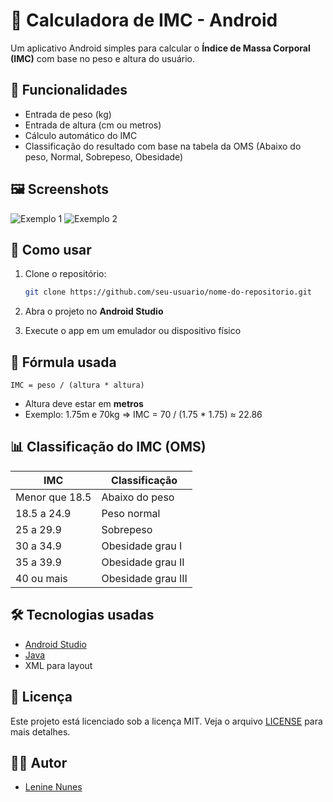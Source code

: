 
# 🧮 Calculadora de IMC - Android

Um aplicativo Android simples para calcular o **Índice de Massa Corporal (IMC)** com base no peso e altura do usuário.

## 📱 Funcionalidades

- Entrada de peso (kg)
- Entrada de altura (cm ou metros)
- Cálculo automático do IMC
- Classificação do resultado com base na tabela da OMS (Abaixo do peso, Normal, Sobrepeso, Obesidade)

## 🖼️ Screenshots
<!-- Adicione aqui imagens da tela do app -->
![Exemplo 1](screenshots/exemplo1.png)
![Exemplo 2](screenshots/exemplo2.png)

## 🚀 Como usar

1. Clone o repositório:
   ```bash
   git clone https://github.com/seu-usuario/nome-do-repositorio.git
   ```

2. Abra o projeto no **Android Studio**

3. Execute o app em um emulador ou dispositivo físico

## 🧮 Fórmula usada

```text
IMC = peso / (altura * altura)
```

- Altura deve estar em **metros**
- Exemplo: 1.75m e 70kg ⇒ IMC = 70 / (1.75 * 1.75) ≈ 22.86

## 📊 Classificação do IMC (OMS)

| IMC             | Classificação         |
|-----------------|-----------------------|
| Menor que 18.5  | Abaixo do peso        |
| 18.5 a 24.9     | Peso normal           |
| 25 a 29.9       | Sobrepeso             |
| 30 a 34.9       | Obesidade grau I      |
| 35 a 39.9       | Obesidade grau II     |
| 40 ou mais      | Obesidade grau III    |

## 🛠️ Tecnologias usadas

- [Android Studio](https://developer.android.com/studio)
- [Java](https://www.java.com/)
- XML para layout

## 📄 Licença

Este projeto está licenciado sob a licença MIT. Veja o arquivo [LICENSE](LICENSE) para mais detalhes.

## 🙋‍♂️ Autor

- [Lenine Nunes](https://github.com/leninenunes)